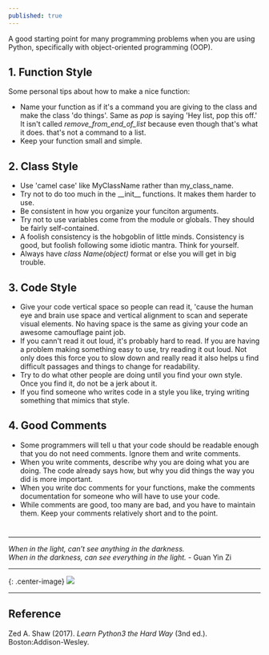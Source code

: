```yaml
---
published: true
---
```

A good starting point for many programming problems when you are using Python, specifically with object-oriented programming (OOP).

## 1. Function Style
Some personal tips about how to make a nice function:
- Name your function as if it's a command you are giving to the class and make the class 'do things'. Same as _pop_ is saying 'Hey list, pop this off.' It isn't called _remove\_from\_end\_of\_list_ because even though that's what it does. that's not a command to a list.  
- Keep your function small and simple.  

## 2. Class Style
- Use 'camel case' like MyClassName rather than my_class_name.  
- Try not to do too much in the \_\_init\_\_ functions. It makes them harder to use.  
- Be consistent in how you organize your funciton arguments.  
- Try not to use variables come from the module or globals. They should be fairly self-contained.  
- A foolish consistency is the hobgoblin of little minds. Consistency is good, but foolish following some idiotic mantra. Think for yourself.  
- Always have _class Name(object)_ format or else you will get in big trouble.  

## 3. Code Style
- Give your code vertical space so people can read it, 'cause the human eye and brain use space and vertical alignment to scan and seperate visual elements. No having space is the same as giving your code an awesome camouflage paint job.  
- If you cann't read it out loud, it's probably hard to read. If you are having a problem making something easy to use, try reading it out loud. Not only does this force you to slow down and really read it also helps u find difficult passages and things to change for readability.  
- Try to do what other people are doing until you find your own style. Once you find it, do not be a jerk about it.  
- If you find someone who writes code in a style you like, trying writing something that mimics that style.  

## 4. Good Comments
- Some programmers will tell u that your code should be readable enough that you do not need comments. Ignore them and write comments.  
- When you write comments, describe why you are doing what you are doing. The code already says how, but why you did things the way you did is more important.  
- When you write doc comments for your functions, make the comments documentation for someone who will have to use your code.  
- While comments are good, too many are bad, and you have to maintain them. Keep your comments relatively short and to the point.  

# 

----
_When in the light, can’t see anything in the darkness._  
_When in the darkness, can see everything in the light._  \- Guan Yin Zi

----


{: .center-image}
![]({{site.baseurl}}/images/about-5.png)


----
## Reference
Zed A. Shaw (2017). _Learn Python3 the Hard Way_ (3nd ed.). Boston:Addison-Wesley.
